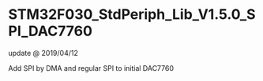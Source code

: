 # STM32F030_StdPeriph_Lib_V1.5.0_SPI_DAC7760

update @ 2019/04/12

Add SPI by DMA and regular SPI to initial DAC7760
